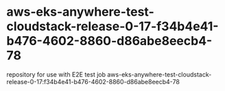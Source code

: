 # aws-eks-anywhere-test-cloudstack-release-0-17-f34b4e41-b476-4602-8860-d86abe8eecb4-78
repository for use with E2E test job aws-eks-anywhere-test-cloudstack-release-0-17:f34b4e41-b476-4602-8860-d86abe8eecb4-78
